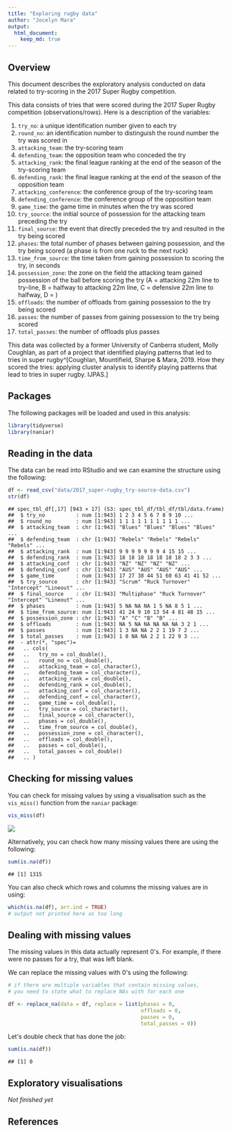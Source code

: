 ```yaml
---
title: "Exploring rugby data"
author: "Jocelyn Mara"
output:
  html_document:
    keep_md: true
---
```





## Overview

This document describes the exploratory analysis conducted on data related to try-scoring in the 2017 Super Rugby competition. 

This data consists of tries that were scored during the 2017 Super Rugby competition (observations/rows). Here is a description of the variables:

1. `try_no`: a unique identification number given to each try
2. `round_no`: an identification number to distinguish the round number the try was scored in
3. `attacking_team`: the try-scoring team
4. `defending_team`: the opposition team who conceded the try
5. `attacking_rank`: the final league ranking at the end of the season of the try-scoring team
6. `defending_rank`: the final league ranking at the end of the season of the opposition team
7. `attacking_conference`: the conference group of the try-scoring team
8. `defending_conference`: the conference group of the opposition team
9. `game_time`: the game time in minutes when the try was scored
10. `try_source`: the initial source of possession for the attacking team preceding the try
11. `final_source`: the event that directly preceded the try and resulted in the try being scored
12. `phases`: the total number of phases between gaining possession, and the try being scored (a phase is from one ruck to the next ruck)
13. `time_from_source`: the time taken from gaining possession to scoring the try, in seconds
14. `possession_zone`: the zone on the field the attacking team gained possession of the ball before scoring the try (A = attacking 22m line to try-line, B = halfway to attacking 22m line, C = defensive 22m line to halfway, D = )
15. `offloads`: the number of offloads from gaining possession to the try being scored
15. `passes`: the number of passes from gaining possession to the try being scored
16. `total_passes`: the number of offloads plus passes 

This data was collected by a former University of Canberra student, Molly Coughlan, as part of a project that identified playing patterns that led to tries in super rugby^[Coughlan, Mountifield, Sharpe & Mara, 2019. How they scored the tries: applying cluster analysis to identify playing patterns that lead to tries in super rugby. IJPAS.]

## Packages

The following packages will be loaded and used in this analysis:


```r
library(tidyverse)
library(naniar)
```


## Reading in the data

The data can be read into RStudio and we can examine the structure using the following:


```r
df <- read_csv("data/2017_super-rugby_try-source-data.csv")
str(df)
```

```
## spec_tbl_df[,17] [943 × 17] (S3: spec_tbl_df/tbl_df/tbl/data.frame)
##  $ try_no          : num [1:943] 1 2 3 4 5 6 7 8 9 10 ...
##  $ round_no        : num [1:943] 1 1 1 1 1 1 1 1 1 1 ...
##  $ attacking_team  : chr [1:943] "Blues" "Blues" "Blues" "Blues" ...
##  $ defending_team  : chr [1:943] "Rebels" "Rebels" "Rebels" "Rebels" ...
##  $ attacking_rank  : num [1:943] 9 9 9 9 9 9 9 4 15 15 ...
##  $ defending_rank  : num [1:943] 18 18 18 18 18 18 18 2 3 3 ...
##  $ attacking_conf  : chr [1:943] "NZ" "NZ" "NZ" "NZ" ...
##  $ defending_conf  : chr [1:943] "AUS" "AUS" "AUS" "AUS" ...
##  $ game_time       : num [1:943] 17 27 38 44 51 60 63 41 41 52 ...
##  $ try_source      : chr [1:943] "Scrum" "Ruck Turnover" "Intercept" "Lineout" ...
##  $ final_source    : chr [1:943] "Multiphase" "Ruck Turnover" "Intercept" "Lineout" ...
##  $ phases          : num [1:943] 5 NA NA NA 1 5 NA 8 5 1 ...
##  $ time_from_source: num [1:943] 41 24 9 10 13 54 4 81 48 15 ...
##  $ possession_zone : chr [1:943] "A" "C" "B" "B" ...
##  $ offloads        : num [1:943] NA 5 NA NA NA NA NA 3 2 1 ...
##  $ passes          : num [1:943] 1 3 NA NA 2 2 1 19 7 2 ...
##  $ total_passes    : num [1:943] 1 8 NA NA 2 2 1 22 9 3 ...
##  - attr(*, "spec")=
##   .. cols(
##   ..   try_no = col_double(),
##   ..   round_no = col_double(),
##   ..   attacking_team = col_character(),
##   ..   defending_team = col_character(),
##   ..   attacking_rank = col_double(),
##   ..   defending_rank = col_double(),
##   ..   attacking_conf = col_character(),
##   ..   defending_conf = col_character(),
##   ..   game_time = col_double(),
##   ..   try_source = col_character(),
##   ..   final_source = col_character(),
##   ..   phases = col_double(),
##   ..   time_from_source = col_double(),
##   ..   possession_zone = col_character(),
##   ..   offloads = col_double(),
##   ..   passes = col_double(),
##   ..   total_passes = col_double()
##   .. )
```


## Checking for missing values

You can check for missing values by using a visualisation such as the `vis_miss()` function from the `naniar` package:


```r
vis_miss(df)
```

![](exploring-rugby-data_files/figure-html/unnamed-chunk-3-1.png)<!-- -->


Alternatively, you can check how many missing values there are using the following: 


```r
sum(is.na(df))
```

```
## [1] 1315
```

You can also check which rows and columns the missing values are in using:


```r
which(is.na(df), arr.ind = TRUE)
# output not printed here as too long
```


## Dealing with missing values

The missing values in this data actually represent 0's. For example, if there were no passes for a try, that was left blank.

We can replace the missing values with 0's using the following:


```r
# if there are multiple variables that contain missing values, 
# you need to state what to replace NAs with for each one

df <- replace_na(data = df, replace = list(phases = 0, 
                                           offloads = 0, 
                                           passes = 0, 
                                           total_passes = 0))
```

Let's double check that has done the job:


```r
sum(is.na(df))
```

```
## [1] 0
```


## Exploratory visualisations

*Not finished yet*

## References
